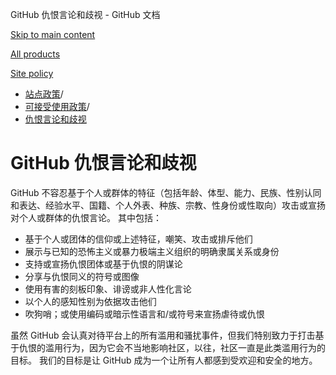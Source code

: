 GitHub 仇恨言论和歧视 - GitHub 文档

[Skip to main content](#main-content)

[All products](/zh)

[Site policy](/site-policy)

* [站点政策](/zh/site-policy)/
* [可接受使用政策](/zh/site-policy/acceptable-use-policies)/
* [仇恨言论和歧视](/zh/site-policy/acceptable-use-policies/github-hate-speech-and-discrimination)

GitHub 仇恨言论和歧视
==========

GitHub 不容忍基于个人或群体的特征（包括年龄、体型、能力、民族、性别认同和表达、经验水平、国籍、个人外表、种族、宗教、性身份或性取向）攻击或宣扬对个人或群体的仇恨言论。 其中包括：

* 基于个人或团体的信仰或上述特征，嘲笑、攻击或排斥他们
* 展示与已知的恐怖主义或暴力极端主义组织的明确隶属关系或身份
* 支持或宣扬仇恨团体或基于仇恨的阴谋论
* 分享与仇恨同义的符号或图像
* 使用有害的刻板印象、诽谤或非人性化言论
* 以个人的感知性别为依据攻击他们
* 吹狗哨；或使用编码或暗示性语言和/或符号来宣扬虐待或仇恨

虽然 GitHub 会认真对待平台上的所有滥用和骚扰事件，但我们特别致力于打击基于仇恨的滥用行为，因为它会不当地影响社区，以往，社区一直是此类滥用行为的目标。 我们的目标是让 GitHub 成为一个让所有人都感到受欢迎和安全的地方。

